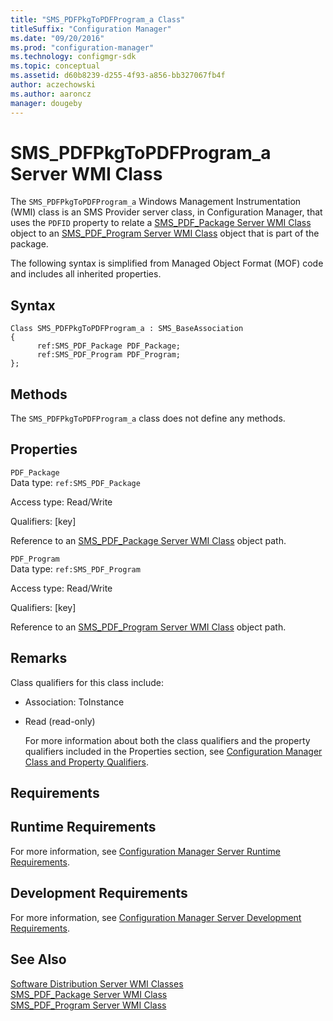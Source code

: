 ```yaml
---
title: "SMS_PDFPkgToPDFProgram_a Class"
titleSuffix: "Configuration Manager"
ms.date: "09/20/2016"
ms.prod: "configuration-manager"
ms.technology: configmgr-sdk
ms.topic: conceptual
ms.assetid: d60b8239-d255-4f93-a856-bb327067fb4f
author: aczechowski
ms.author: aaroncz
manager: dougeby
---
```

# SMS_PDFPkgToPDFProgram_a Server WMI Class
The `SMS_PDFPkgToPDFProgram_a` Windows Management Instrumentation (WMI) class is an SMS Provider server class, in Configuration Manager, that uses the `PDFID` property to relate a [SMS_PDF_Package Server WMI Class](../../../../../develop/reference/core/servers/configure/sms_pdf_package-server-wmi-class.md) object to an [SMS_PDF_Program Server WMI Class](../../../../../develop/reference/core/servers/configure/sms_pdf_program-server-wmi-class.md) object that is part of the package.  

 The following syntax is simplified from Managed Object Format (MOF) code and includes all inherited properties.  

## Syntax  

```  
Class SMS_PDFPkgToPDFProgram_a : SMS_BaseAssociation  
{  
      ref:SMS_PDF_Package PDF_Package;  
      ref:SMS_PDF_Program PDF_Program;  
};  
```  

## Methods  
 The `SMS_PDFPkgToPDFProgram_a` class does not define any methods.  

## Properties  
 `PDF_Package`  
 Data type: `ref:SMS_PDF_Package`  

 Access type: Read/Write  

 Qualifiers: [key]  

 Reference to an [SMS_PDF_Package Server WMI Class](../../../../../develop/reference/core/servers/configure/sms_pdf_package-server-wmi-class.md) object path.  

 `PDF_Program`  
 Data type: `ref:SMS_PDF_Program`  

 Access type: Read/Write  

 Qualifiers: [key]  

 Reference to an [SMS_PDF_Program Server WMI Class](../../../../../develop/reference/core/servers/configure/sms_pdf_program-server-wmi-class.md) object path.  

## Remarks  
 Class qualifiers for this class include:  

- Association: ToInstance  

- Read (read-only)  

  For more information about both the class qualifiers and the property qualifiers included in the Properties section, see [Configuration Manager Class and Property Qualifiers](../../../../../develop/reference/misc/class-and-property-qualifiers.md).  

## Requirements  

## Runtime Requirements  
 For more information, see [Configuration Manager Server Runtime Requirements](../../../../../develop/core/reqs/server-runtime-requirements.md).  

## Development Requirements  
 For more information, see [Configuration Manager Server Development Requirements](../../../../../develop/core/reqs/server-development-requirements.md).  

## See Also  
 [Software Distribution Server WMI Classes](../../../../../develop/reference/core/servers/configure/software-distribution-server-wmi-classes.md)   
 [SMS_PDF_Package Server WMI Class](../../../../../develop/reference/core/servers/configure/sms_pdf_package-server-wmi-class.md)   
 [SMS_PDF_Program Server WMI Class](../../../../../develop/reference/core/servers/configure/sms_pdf_program-server-wmi-class.md)
